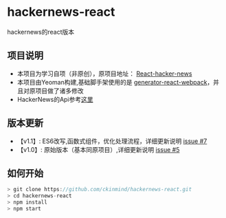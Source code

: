 # hackernews-react
hackernews的react版本

## 项目说明
- 本项目为学习自项（非原创），原项目地址： [React-hacker-news](https://github.com/gokulkrishh/React-hacker-news)
- 本项目由Yeoman构建,基础脚手架使用的是 [generator-react-webpack](https://github.com/react-webpack-generators/generator-react-webpack)，并且对原项目做了诸多修改
- HackerNews的Api参考[这里](https://github.com/HackerNews/API)

## 版本更新
- 【v1.1】: ES6改写,函数式组件，优化处理流程，详细更新说明 [issue #7](https://github.com/ckinmind/hackernews-react/issues/7)
- 【v1.0】: 原始版本（基本同原项目）,详细更新说明 [issue #5](https://github.com/ckinmind/hackernews-react/issues/5)

## 如何开始
```js
> git clone https://github.com/ckinmind/hackernews-react.git
> cd hackernews-react
> npm install
> npm start
```